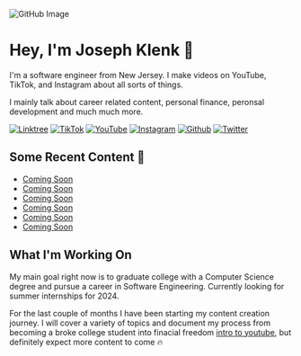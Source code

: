 ![GitHub Image](https://user-images.githubusercontent.com/97313389/192351743-2b229d71-a067-4e37-9f95-733092832e82.png)

<h1>Hey, I'm Joseph Klenk 👋</h1>

<p>I'm a software engineer from New Jersey. I make videos on YouTube, TikTok, and Instagram about all sorts of things.</p>

<p>I mainly talk about career related content, personal finance, peronsal development and much much more. </p>

<p>
  <a href="https://linktr.ee/jklenk" target="_blank"><img alt="Linktree" src="https://img.shields.io/badge/linktree-39E09B?style=for-the-badge&logo=linktree&logoColor=white" /></a>
  <a href="https://www.tiktok.com/@JosephKlenk" target="_blank"><img alt="TikTok" src="https://img.shields.io/badge/TikTok-000000?style=for-the-badge&logo=tiktok&logoColor=white" /></a>
  <a href="https://www.youtube.com/channel/UCLQuDWVWlKUUDoKAyAXF8wg" target="_blank"><img alt="YouTube" src="https://img.shields.io/badge/YouTube-FF0000?style=for-the-badge&logo=youtube&logoColor=white" /></a>
  <a href="https://www.instagram.com/joseph.klenk/" target="_blank"><img alt="Instagram" src="https://img.shields.io/badge/Instagram-E4405F?style=for-the-badge&logo=instagram&logoColor=white" /></a>
  <a href="https://github.com/JosephKlenk" target="_blank"><img alt="Github" src="https://img.shields.io/badge/GitHub-%2312100E.svg?&style=for-the-badge&logo=Github&logoColor=white" /></a>
  <a href="https://twitter.com/JosephKlenk" target="_blank"><img alt="Twitter" src="https://img.shields.io/badge/twitter-%231DA1F2.svg?&style=for-the-badge&logo=twitter&logoColor=white" /></a>
</p>

<h2>Some Recent Content 🎥</h2>

<ul>
   <li>
    <a href="https://jklenk.com" target="_blank">Coming Soon</a>
  </li>
  <li>
    <a href="https://jklenk.com" target="_blank">Coming Soon</a>
  </li>
   <li>
    <a href="https://jklenk.com" target="_blank">Coming Soon</a>
  </li>
   <li>
    <a href="https://jklenk.com" target="_blank">Coming Soon</a>
  </li>
   <li>
    <a href="https://jklenk.com" target="_blank">Coming Soon</a>
  </li>
   <li>
    <a href="https://jklenk.com" target="_blank">Coming Soon</a>
  </li>
</ul>

<h2>What I'm Working On</h2>

<p>My main goal right now is to graduate college with a Computer Science degree and pursue a career in Software Engineering. Currently looking for summer internships for 2024.<p>
  
<p>For the last couple of months I have been starting my content creation journey. I will cover a variety of topics and document my process from becoming a broke college student into finacial freedom <a href="https://www.youtube.com/channel/UCLQuDWVWlKUUDoKAyAXF8wg" target="_blank">intro to youtube</a>, but definitely expect more content to come 🔥</p>
